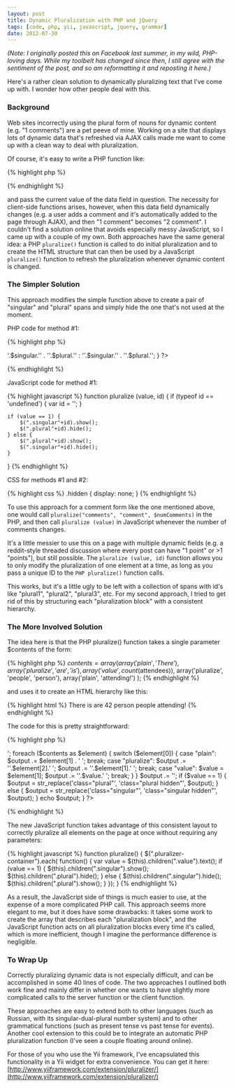 ```yaml
---
layout: post
title: Dynamic Pluralization with PHP and jQuery
tags: [code, php, yii, javascript, jquery, grammar]
date: 2012-07-30
---
```


_(Note: I originally posted this on Facebook last summer, in my wild, PHP-loving days. While my toolbelt has changed since then, I still agree with the sentiment of the post, and so am reformatting it and reposting it here.)_

Here's a rather clean solution to dynamically pluralizing text that I've come up with. I wonder how other people deal with this.
 
### Background
 
Web sites incorrectly using the plural form of nouns for dynamic content (e.g. "1 comments") are a pet peeve of mine. Working on a site that displays lots of dynamic data that's refreshed via AJAX calls made me want to come up with a clean way to deal with pluralization. 
 
Of course, it's easy to write a PHP function like:

{% highlight php %}
<?php
public function pluralize($plural, $singular, $count) {
    return ($count = 1) ? $singular : $plural;
}
?>
{% endhighlight %}

and pass the current value of the data field in question. The necessity for client-side functions arises, however, when this data field dynamically changes (e.g. a user adds a comment and it's automatically added to the page through AJAX), and then "1 comment" becomes "2 comment". I couldn't find a solution online that avoids especially messy JavaScript, so I came up with a couple of my own. Both approaches have the same general idea: a PHP `pluralize()` function is called to do initial pluralization and to create the HTML structure that can then be used by a JavaScript `pluralize()` function to refresh the pluralization whenever dynamic content is changed.
 
### The Simpler Solution
 
This approach modifies the simple function above to create a pair of "singular" and "plural" spans and simply hide the one that's not used at the moment.
 
PHP code for method #1:

{% highlight php %}
<?php
public function pluralize($plural, $singular, $count, $id = "") {
    return ($count == 1) ?
        '<span class="singular'.$id.'">'.$singular.'</span>' . 
            '<span class="plural'.$id.' hidden">'.$plural.'</span>' :
        '<span class="singular'.$id.' hidden">'.$singular.'</span>' . 
            '<span class="plural'.$id.'">'.$plural.'</span>';
}
?>
{% endhighlight %}

JavaScript code for method #1:

{% highlight javascript %}
function pluralize (value, id)
{
    if (typeof id == 'undefined') {
        var id = '';
    }

    if (value == 1) {
        $(".singular"+id).show();
        $(".plural"+id).hide();
    } else {
        $(".plural"+id).show();
        $(".singular"+id).hide();
    }
}
{% endhighlight %}

CSS for methods #1 and #2:

{% highlight css %}
.hidden
{
    display: none;
}
{% endhighlight %}
 
To use this approach for a comment form like the one mentioned above, one would call `pluralize("comments", "comment", $numComments)` in the PHP, and then call `pluralize (value)` in JavaScript whenever the number of comments changes.
 
It's a little messier to use this on a page with multiple dynamic fields (e.g. a reddit-style threaded discussion where every post can have "1 point" or >1 "points"), but still possible. The `pluralize (value, id)` function allows you to only modify the pluralization of one element at a time, as long as you pass a unique ID to the `PHP pluralize()` function calls.
 
This works, but it's a little ugly to be left with a collection of spans with id's like "plural1", "plural2", "plural3", etc. For my second approach, I tried to get rid of this by structuring each "pluralization block" with a consistent hierarchy.
 
### The More Involved Solution
 
The idea here is that the PHP pluralize() function takes a single parameter $contents of the form:

{% highlight php %}
$contents = array(
    array('plain', 'There'),
    array('pluralize', 'are', 'is'),
    array('value', count($attendees)),
    array('pluralize', 'people', 'person'),
    array('plain', 'attending!')
);
{% endhighlight %}

and uses it to create an HTML hierarchy like this:

{% highlight html %}
<span class="pluralizer-container">
    There
    <span class="singular hidden">is<span>
    <span class="plural">are</span>
    <span class="value">42</span>
    <span class="singular hidden">person</span>
    <span class="plural">people</span>
    attending!
</span>
{% endhighlight %}

The code for this is pretty straightforward:

{% highlight php %}
<?php
public function pluralize ($contents) {
    $value = 0;
    $output = '<span class="pluralizer-container">';
    foreach ($contents as $element) {
        switch ($element[0]) {
            case "plain":
                $output .= $element[1] . ' ';
                break;
            case "pluralize":
                $output .= '<span class="singular">'.$element[2].'</span> ';
                $output .= '<span class="plural">'.$element[1].'</span> ';
                break;
            case "value":
                $value = $element[1];
                $output .= '<span class="value">'.$value.'</span> ';
                break;
        }
    }
    $output .= '</span>';

    if ($value == 1) {
        $output = str_replace('class="plural"', 'class="plural hidden"', $output);
    } else {
        $output = str_replace('class="singular"', 'class="singular hidden"', $output);
    }
    echo $output;
}
?>
{% endhighlight %}
 
The new JavaScript function takes advantage of this consistent layout to correctly pluralize all elements on the page at once without requiring any parameters:

{% highlight javascript %}
function pluralize() {
    $(".pluralizer-container").each( function() {
        var value = $(this).children(".value").text();
        if (value == 1) {
            $(this).children(".singular").show();
            $(this).children(".plural").hide();
        } else {
            $(this).children(".singular").hide();
            $(this).children(".plural").show();
        }
    });
}
{% endhighlight %}

As a result, the JavaScript side of things is much easier to use, at the expense of a more complicated PHP call. This approach seems more elegant to me, but it does have some drawbacks: it takes some work to create the array that describes each "pluralization block", and the JavaScript function acts on all pluralization blocks every time it's called, which is more inefficient, though I imagine the performance difference is negligible.
 
### To Wrap Up
 
Correctly pluralizing dynamic data is not especially difficult, and can be accomplished in some 40 lines of code. The two approaches I outlined both work fine and mainly differ in whether one wants to have slightly more complicated calls to the server function or the client function.
 
These approaches are easy to extend both to other languages (such as Russian, with its singular-dual-plural number system) and to other grammatical functions (such as present tense vs past tense for events). Another cool extension to this could be to integrate an automatic PHP pluralization function (I've seen a couple floating around online).
 
For those of you who use the Yii framework, I've encapsulated this functionality in a Yii widget for extra convenience. You can get it here:
[http://www.yiiframework.com/extension/pluralizer/](http://www.yiiframework.com/extension/pluralizer/)
